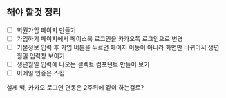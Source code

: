 ## 해야 할것 정리

- [ ] 회원가입 페이지 만들기
- [ ] 가입하기 페이지에서 페이스북 로그인을 카카오톡 로그인으로 변경
- [ ] 기본정보 입력 후 가입 버튼을 누르면 페이지 이동이 아니라 화면만 바뀌어서 생년월일 입력창 보이기
- [ ] 생년월일 입력에 나오는 셀렉트 컴포넌트 만들어 보기
- [ ] 이메일 인증은 스킵

실제 백, 카카오 로그인 연동은 2주뒤에 같이 하는걸로?
